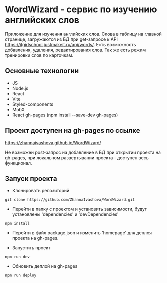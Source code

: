 # WordWizard - сервис по изучению английских слов

Приложение для изучения английских слов. Слова в таблицу на главной странице, загружаются из БД при get-запросе к API https://itgirlschool.justmakeit.ru/api/words/. Есть возможность добавления, удаления, редактирования слов. Так же есть режим тренировки слов по карточкам.

## Основные технологии

- JS
- Node.js
- React
- Vite
- Styled-components
- MobX
- React gh-pages
  (npm install --save-dev gh-pages)

## Проект доступен на gh-pages по ссылке

https://zhannaivashova.github.io/WordWizard/

Не возможен post-запрос на добавление в БД при открытии проекта на gh-pages,
при локальном развертывании проекта - доступен весь функционал.

## Запуск проекта

- Клонировать репозиторий

```
git clone https://github.com/ZhannaIvashova/WordWizard.git

```

- Перейти в папку с проектом и установить зависимости,
  будут установлены 'dependencies' и 'devDependencies'

```
npm install

```

- Перейти в файл package.json и изменить 'homepage' для деплоя проекта на gh-pages.

- Запустить проект

```
npm run dev

```

- Обновить деплой на gh-pages

```
npm run deploy

```
